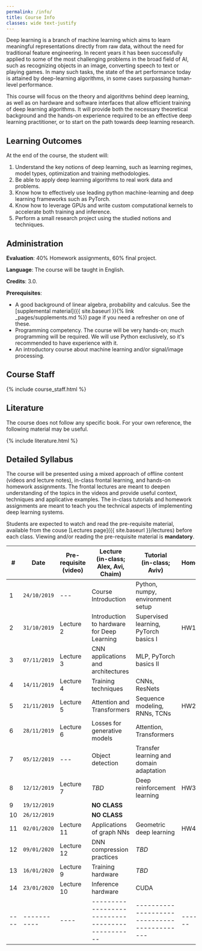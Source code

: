 ```yaml
---
permalink: /info/
title: Course Info
classes: wide text-justify
---
```


Deep learning is a branch of machine learning which aims to learn meaningful
representations directly from raw data, without the need for traditional feature
engineering.
In recent years it has been successfully applied to some of the most challenging
problems in the broad field of AI, such as recognizing objects in an image,
converting speech to text or playing games. In many such tasks,
the state of the art performance today is attained by deep-learning algorithms,
in some cases surpassing human-level performance.

This course will focus on the theory and algorithms behind deep learning,
as well as on hardware and software interfaces that allow efficient training of
deep learning algorithms. It will provide both the necessary theoretical
background and the hands-on experience required to be an effective deep learning
practitioner, or to start on the path towards deep learning research.

## Learning Outcomes

At the end of the course, the student will:

1.	Understand the key notions of deep learning, such as learning regimes, model
    types, optimization and training methodologies.
1.  Be able to apply deep learning algorithms to real work data and problems.
1.	Know how to effectively use leading python machine-learning and deep
    learning frameworks such as PyTorch.
1.	Know how to leverage GPUs and write custom computational kernels to
    accelerate both training and inference.
1.	Perform a small research project using the studied notions and techniques.


## Administration

**Evaluation**: 40% Homework assignments, 60% final project.

**Language**: The course will be taught in English.

**Credits**: 3.0.

**Prerequisites**:
- A good background of linear algebra, probability and calculus. See the
  [supplemental material]({{ site.baseurl }}{% link _pages/supplements.md %})
  page if you need a refresher on one of these.
- Programming competency. The course will be very hands-on; much programming
  will be required.  We will use Python exclusively, so it's recommended to have
  experience with it.
- An introductory course about machine learning and/or signal/image processing.

## Course Staff

{% include course_staff.html %}

## Literature

The course does not follow any specific book. For your own reference, the
following material may be useful.

{% include literature.html %}

## Detailed Syllabus

The course will be presented using a mixed approach of offline content
(videos and lecture notes), in-class frontal learning, and hands-on homework
assignments. The frontal lectures
are meant to deepen understanding of the topics in the videos and provide useful
context, techniques and applicative examples. The in-class tutorials and
homework assignments are meant to teach you the technical aspects of
implementing deep learning systems.

Students are expected to watch and read the pre-requisite material, available
from the couse [Lectures page]({{ site.baseurl }}/lectures) before each class.
Viewing and/or reading the pre-requisite material is **mandatory**.


| #    | Date         | Pre-requisite<br>(video) | Lecture<br>(in-class; Alex, Avi, Chaim)         | Tutorial<br>(in-class; Aviv)                | Homework   |
| ---- | -----------  | ----                     | ----------------------------------------------- | ------------------------------------------- | ---------- |
| 1    | `24/10/2019` | ---                      | Course Introduction                             | Python, numpy, environment setup            |            |
| 2    | `31/10/2019` | Lecture 2                | Introduction to hardware for Deep Learning      | Supervised learning, PyTorch basics I       | HW1        |
| 3    | `07/11/2019` | Lecture 3                | CNN applications and architectures              | MLP, PyTorch basics II                      |            |
| 4    | `14/11/2019` | Lecture 4                | Training techniques                             | CNNs, ResNets                               |            |
| 5    | `21/11/2019` | Lecture 5                | Attention and Transformers                      | Sequence modeling, RNNs, TCNs               | HW2        |
| 6    | `28/11/2019` | Lecture 6                | Losses for generative models                    | Attention, Transformers                     |            |
| 7    | `05/12/2019` | ---                      | Object detection                                | Transfer learning and domain adaptation     |            |
| 8    | `12/12/2019` | Lecture 7                | *TBD*                                           | Deep reinforcement learning                 | HW3        |
| 9    | `19/12/2019` |                          | **NO CLASS**                                    |                                             |            |
| 10   | `26/12/2019` |                          | **NO CLASS**                                    |                                             |            |
| 11   | `02/01/2020` | Lecture 11               | Applications of graph NNs                       | Geometric deep learning                     | HW4        |
| 12   | `09/01/2020` | Lecture 12               | DNN compression practices                       | *TBD*                                       |            |
| 13   | `16/01/2020` | Lecture 9                | Training hardware                               | *TBD*                                       |            |
| 14   | `23/01/2020` | Lecture 10               | Inference hardware                              | CUDA                                        |            |
| ---- | -----------  | ----                     | ----------------------------------------------- | ------------------------------------------- | ---------- |

